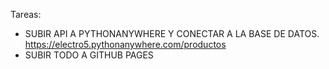 Tareas: 
- SUBIR API A PYTHONANYWHERE Y CONECTAR A LA BASE DE DATOS.
https://electro5.pythonanywhere.com/productos
- SUBIR TODO A GITHUB PAGES
